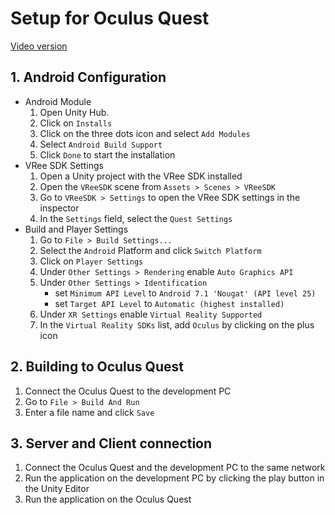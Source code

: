 # Setup for Oculus Quest

[Video version](https://www.youtube.com/watch?v=rxiATOTKyqU)

## 1. Android Configuration

- Android Module
  1. Open Unity Hub.
  1. Click on `Installs`
  1. Click on the three dots icon and select `Add Modules`
  1. Select `Android Build Support`
  1. Click `Done` to start the installation
- VRee SDK Settings
  1. Open a Unity project with the VRee SDK installed
  1. Open the `VReeSDK` scene from `Assets > Scenes > VReeSDK`
  1. Go to `VReeSDK > Settings` to open the VRee SDK settings in the inspector
  1. In the `Settings` field, select the `Quest Settings`
- Build and Player Settings
  1. Go to `File > Build Settings...`
  1. Select the `Android` Platform and click `Switch Platform`
  1. Click on `Player Settings`
  1. Under `Other Settings > Rendering` enable `Auto Graphics API`
  1. Under `Other Settings > Identification`
     - set `Minimum API Level` to `Android 7.1 'Nougat' (API level 25)`
     - set `Target API Level` to `Automatic (highest installed)`
  1. Under `XR Settings` enable `Virtual Reality Supported`
  1. In the `Virtual Reality SDKs` list, add `Oculus` by clicking on the plus icon

## 2. Building to Oculus Quest

1. Connect the Oculus Quest to the development PC
1. Go to `File > Build And Run`
1. Enter a file name and click `Save`

## 3. Server and Client connection

1. Connect the Oculus Quest and the development PC to the same network
2. Run the application on the development PC by clicking the play button in the Unity Editor
3. Run the application on the Oculus Quest
